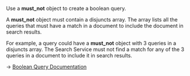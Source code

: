 Use a **must_not** object to create a boolean query.

A **must_not** object must contain a disjuncts array. The array lists all the queries that must have a match in a document to include the document in search results.

For example, a query could have a **must_not** object with 3 queries in a disjuncts array. The Search Service must not find a match for any of the 3 queries in a document to include it in search results.

→ [Boolean Query Documentation](https://docs.couchbase.com/server/current/search/search-request-params.html#boolean-queries)